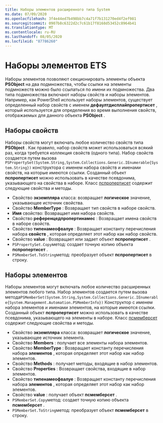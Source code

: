 ```yaml
---
title: Наборы элементов расширенного типа System
ms.date: 07/09/2020
ms.openlocfilehash: 3f4e44ed7b498bb7c4a71f7b131270ed4f2ef981
ms.sourcegitcommit: 0907b8c6322d2c7c61b17f8168d53452c8964b41
ms.translationtype: MT
ms.contentlocale: ru-RU
ms.lasthandoff: 08/05/2020
ms.locfileid: "87786260"
---
```

# <a name="ets-member-sets"></a>Наборы элементов ETS

Наборы элементов позволяют секционировать элементы объекта **PSObject** на два подмножества, чтобы ссылки на элементы подмножеств можно было ссылаться по имени их подмножества. Два типа подмножества включают наборы свойств и наборы элементов. Например, как PowerShell использует наборы элементов, существует определенный набор свойств с именем **дефаултдисплайпропертисет** , который используется для определения во время выполнения свойств, отображаемых для данного объекта **PSObject** .

## <a name="property-sets"></a>Наборы свойств

Наборы свойств могут включать любое количество свойств типа **PSObject** . Как правило, набор свойств может использоваться всякий раз, когда требуется коллекция свойств (одного типа). Набор свойств создается путем вызова `PSPropertySet(System.String,System.Collections.Generic.IEnumerable{System.String})` конструктора с именем набора свойств и именами свойств, на которые имеются ссылки. Созданный объект **пспропертисет** можно использовать в качестве псевдонима, указывающего на свойства в наборе. Класс [пспропертисет](/dotnet/api/system.management.automation.pspropertyset) содержит следующие свойства и методы.

- Свойство **экземпляра** класса: возвращает **логическое** значение, указывающее источник свойства.
- Свойство **MemberType** : Возвращает тип свойств в наборе свойств.
- **Имя** свойство: Возвращает имя набора свойств.
- Свойство **референцедпропертинамес** : Возвращает имена свойств в наборе свойств.
- Свойство **типенамеофвалуе** : Возвращает константу перечисления набора **свойств** , которая определяет этот набор как набор свойств.
- Свойство **value** : Возвращает или задает объект **пспропертисет** .
- `PSPropertySet.Copy`метод: создает точную копию объекта **пспропертисет** .
- `PSMemberSet.ToString`метод: преобразует объект **пспропертисет** в строку.

## <a name="member-sets"></a>Наборы элементов

Наборы элементов могут включать любое количество расширенных элементов любого типа. Набор элементов создается путем вызова метода`PSMemberSet(System.String,System.Collections.Generic.IEnumerable{System.Management.Automation.PSMemberInfo})`
Конструктор с именем набора элементов и именами элементов, на которые имеются ссылки. Созданный объект **пспропертисет** можно использовать в качестве псевдонима, указывающего на элементы в наборе. Класс [псмемберсет](/dotnet/api/system.management.automation.psmemberset) содержит следующие свойства и методы.

- Свойство **экземпляра** класса: возвращает **логическое** значение, указывающее источник элемента.
- Свойство **Members** : получает все элементы набора элементов.
- Свойство **MemberType** : Возвращает константу перечисления набора **элементов** , которая определяет этот набор как набор элементов.
- Свойство **Methods** : получает методы, входящие в набор элементов.
- Свойство **Properties** : Возвращает свойства, входящие в набор элементов.
- Свойство **типенамеофвалуе** : Возвращает константу перечисления набора **элементов** , которая определяет этот набор как набор элементов.
- Свойство **value** : получает объект **псмемберсет** .
- `PSMemberSet.Copy`метод: создает точную копию объекта **псмемберсет** .
- `PSMemberSet.ToString`метод: преобразует объект **псмемберсет** в строку.
